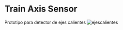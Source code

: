 # Train Axis Sensor
Prototipo para detector de ejes calientes
![ejescalientes](https://user-images.githubusercontent.com/117228370/235168797-ff546613-e9d2-4a3f-a5db-3a68381e082c.jpg)

